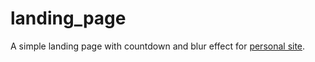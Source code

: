 # landing_page
A simple landing page with countdown and blur effect for [personal site](https://www.mjubeni.com/).
